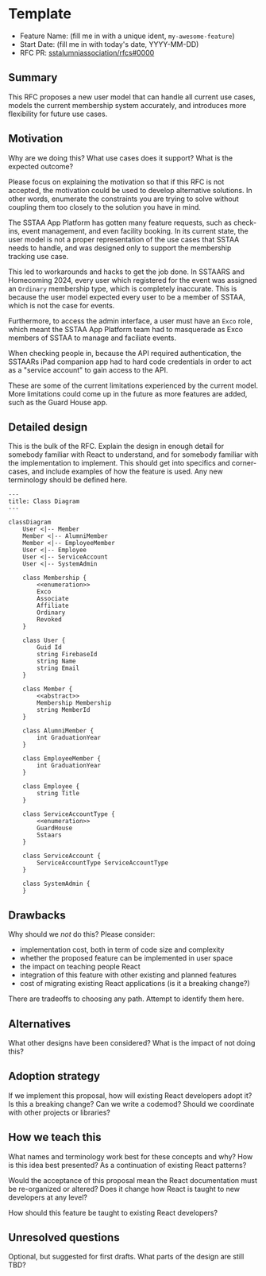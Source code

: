 # Template

- Feature Name: (fill me in with a unique ident, `my-awesome-feature`)
- Start Date: (fill me in with today's date, YYYY-MM-DD)
- RFC PR: [sstalumniassociation/rfcs#0000](https://github.com/rust-lang/rfcs/pull/0000)

## Summary

This RFC proposes a new user model that can handle all current use cases, models the current membership system accurately, and introduces more flexibility for future use cases.

## Motivation

Why are we doing this? What use cases does it support? What is the expected
outcome?

Please focus on explaining the motivation so that if this RFC is not accepted,
the motivation could be used to develop alternative solutions. In other words,
enumerate the constraints you are trying to solve without coupling them too
closely to the solution you have in mind.

The SSTAA App Platform has gotten many feature requests, such as check-ins, event management, and even facility booking. In its current state, the user model is not a proper representation of the use cases that SSTAA needs to handle, and was designed only to support the membership tracking use case.

This led to workarounds and hacks to get the job done. In SSTAARS and Homecoming 2024, every user which registered for the event was assigned an `Ordinary` membership type, which is completely inaccurate. This is because the user model expected every user to be a member of SSTAA, which is not the case for events.

Furthermore, to access the admin interface, a user must have an `Exco` role, which meant the SSTAA App Platform team had to masquerade as Exco members of SSTAA to manage and faciliate events.

When checking people in, because the API required authentication, the SSTAARs iPad companion app had to hard code credentials in order to act as a "service account" to gain access to the API.

These are some of the current limitations experienced by the current model. More limitations could come up in the future as more features are added, such as the Guard House app.

## Detailed design

This is the bulk of the RFC. Explain the design in enough detail for somebody
familiar with React to understand, and for somebody familiar with the
implementation to implement. This should get into specifics and corner-cases,
and include examples of how the feature is used. Any new terminology should be
defined here.

```mermaid
---
title: Class Diagram
---

classDiagram
    User <|-- Member
    Member <|-- AlumniMember
    Member <|-- EmployeeMember
    User <|-- Employee
    User <|-- ServiceAccount
    User <|-- SystemAdmin

    class Membership {
        <<enumeration>>
        Exco
        Associate
        Affiliate
        Ordinary
        Revoked
    }

    class User {
        Guid Id
        string FirebaseId
        string Name
        string Email
    }

    class Member {
        <<abstract>>
        Membership Membership
        string MemberId
    }

    class AlumniMember {
        int GraduationYear
    }

    class EmployeeMember {
        int GraduationYear
    }

    class Employee {
        string Title
    }

    class ServiceAccountType {
        <<enumeration>>
        GuardHouse
        Sstaars
    }
    
    class ServiceAccount {
        ServiceAccountType ServiceAccountType
    }

    class SystemAdmin {
    }
```

## Drawbacks

Why should we *not* do this? Please consider:

- implementation cost, both in term of code size and complexity
- whether the proposed feature can be implemented in user space
- the impact on teaching people React
- integration of this feature with other existing and planned features
- cost of migrating existing React applications (is it a breaking change?)

There are tradeoffs to choosing any path. Attempt to identify them here.

## Alternatives

What other designs have been considered? What is the impact of not doing this?

## Adoption strategy

If we implement this proposal, how will existing React developers adopt it? Is
this a breaking change? Can we write a codemod? Should we coordinate with
other projects or libraries?

## How we teach this

What names and terminology work best for these concepts and why? How is this
idea best presented? As a continuation of existing React patterns?

Would the acceptance of this proposal mean the React documentation must be
re-organized or altered? Does it change how React is taught to new developers
at any level?

How should this feature be taught to existing React developers?

## Unresolved questions

Optional, but suggested for first drafts. What parts of the design are still
TBD?
